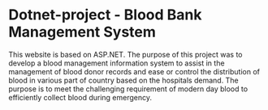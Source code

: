# Dotnet-project - Blood Bank Management System
This website is based on ASP.NET. The purpose of this project was to develop a blood management information system to assist in the management of blood donor records and ease or control the distribution of blood in various part of country based on the hospitals demand. The purpose is to meet the challenging requirement of modern day blood to efficiently collect blood during emergency. 

